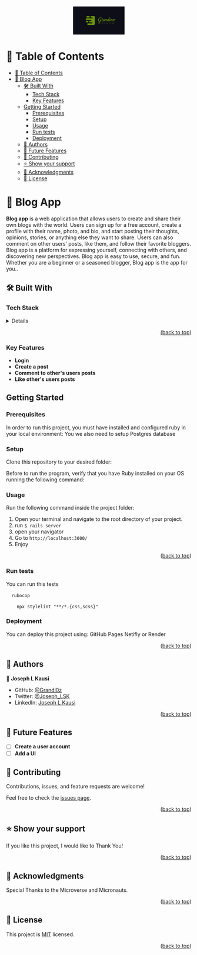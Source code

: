 <a name="readme-top"></a>

<div align="center">
<img src="./app/assets/images/icon/Grandiose.png" alt="logo" width="140"  height="auto" />
  <br/>

  <!-- <h3><b>School Library</b></h3> -->

</div>

# 📗 Table of Contents
- [📗 Table of Contents](#-table-of-contents)
- [📖 Blog App ](#-blog-app-)
  - [🛠 Built With ](#-built-with-)
    - [Tech Stack ](#tech-stack-)
    - [Key Features ](#key-features-)
  - [Getting Started](#getting-started)
    - [Prerequisites](#prerequisites)
    - [Setup](#setup)
    - [Usage](#usage)
    - [Run tests](#run-tests)
    - [Deployment](#deployment)
  - [👥 Authors ](#-authors-)
  - [🔭 Future Features ](#-future-features-)
  - [🤝 Contributing ](#-contributing-)
  - [⭐️ Show your support ](#️-show-your-support-)
  - [🙏 Acknowledgments ](#-acknowledgments-)
  - [📝 License ](#-license-)


# 📖 Blog App <a name="about-project"></a>

**Blog app** is a web application that allows users to create and share their own blogs with the world. Users can sign up for a free account, create a profile with their name, photo, and bio, and start posting their thoughts, opinions, stories, or anything else they want to share. Users can also comment on other users’ posts, like them, and follow their favorite bloggers. Blog app is a platform for expressing yourself, connecting with others, and discovering new perspectives. Blog app is easy to use, secure, and fun. Whether you are a beginner or a seasoned blogger, Blog app is the app for you..

## 🛠 Built With <a name="built-with"></a>

### Tech Stack <a name="tech-stack"></a>
  <details>
    <ul>
      <li><a href="https://www.ruby-lang.org/en/">Ruby</a></li>
      <li><a href="https://rubyonrails.org/">Rails</li>
      <li><a href="https://www.postgresql.org/">Postgresql</li>
    </ul>
  </details>

<p align="right">(<a href="#readme-top">back to top</a>)</p>

### Key Features <a name="key-features"></a>

- **Login**
- **Create a post**
- **Comment to other's users posts**
- **Like other's users posts**

## Getting Started

### Prerequisites
In order to run this project, you must have installed and configured ruby in your local environment:
You we also need to setup Postgres database



### Setup

Clone this repository to your desired folder:

<!--
Example commands:

```sh
  cd my-folder
  git@github.com:MasumaJaffery/Enumerable.git
```
 
--->
Before to run the program, verify that you have Ruby installed on your OS running the following command:
<!--
```sh
   ruby -v
```
--->

### Usage

Run the following command inside the project folder:
1. Open your terminal and navigate to the root directory of your project.
2. run ```$ rails server```
3. open your navigator
4. Go to ```http://localhost:3000/```
5. Enjoy

<p align="right">(<a href="#readme-top">back to top</a>)</p>

### Run tests

You can run this tests

```$
  rubocop
```

```$
    npx stylelint "**/*.{css,scss}"
```

### Deployment

You can deploy this project using: GitHub Pages Netifly or Render 

<p align="right">(<a href="#readme-top">back to top</a>)</p>

## 👥 Authors <a name="authors"></a>

👤 **Joseph L Kausi**

- GitHub: [@Grandi0z](https://github.com/Grandi0z)
- Twitter: [@Joseph_LSK](https://twitter.com/Joseph_LSK)
- LinkedIn: [Joseph L Kausi](https://www.linkedin.com/in/joskal/)


<p align="right">(<a href="#readme-top">back to top</a>)</p>

## 🔭 Future Features <a name="future-features"></a>


- [ ] **Create a user account**
- [ ] **Add a UI**

<!-- CONTRIBUTING -->

## 🤝 Contributing <a name="contributing"></a>

Contributions, issues, and feature requests are welcome!

Feel free to check the [issues page](https://github.com/Grandi0z/blog_app/issues).

<p align="right">(<a href="#readme-top">back to top</a>)</p>

<!-- SUPPORT -->

## ⭐️ Show your support <a name="support"></a>

If you like this project, I would like to Thank You!

<p align="right">(<a href="#readme-top">back to top</a>)</p>

<!-- ACKNOWLEDGEMENTS -->

## 🙏 Acknowledgments <a name="acknowledgements"></a>

Special Thanks to the Microverse and Micronauts.


<p align="right">(<a href="#readme-top">back to top</a>)</p>

<!-- LICENSE -->

## 📝 License <a name="license"></a>

This project is [MIT](https://github.com/Grandi0z/blog_rails/blob/dev/LICENSE) licensed.

<p align="right">(<a href="#readme-top">back to top</a>)</p>
